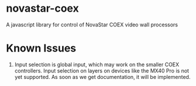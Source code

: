 # novastar-coex
A javascript library for control of NovaStar COEX video wall processors


# Known Issues

1. Input selection is global input, which may work on the smaller COEX controllers. Input selection on layers on devices like the MX40 Pro is not yet supported.  As soon as we get documentation, it will be implemented.


